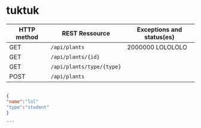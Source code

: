 # tuktuk

|HTTP method | REST Ressource | Exceptions and status(es) |
|---|---|---|
|GET| `/api/plants`| 2000000 LOLOLOLO |
|GET|`/api/plants/{id}`| |
|GET|`/api/plants/type/{type}` | |
|POST| `/api/plants` | |

```json

{
"name":"lol"
"type":"student"
}

´´´
